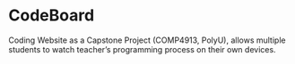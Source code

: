 # CodeBoard
Coding Website as a Capstone Project (COMP4913, PolyU), allows multiple students to watch teacher’s programming process on their own devices.
